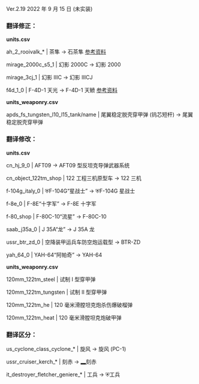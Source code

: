 Ver.2.19 2022 年 9 月 15 日 (未实装)

### 翻译修正：

**units.csv**

ah_2_rooivalk_* | 茶隼 → 石茶隼 [参考资料](https://af.wikipedia.org/wiki/Kransvalk)

mirage_2000c_s5_1 | 幻影 2000C → 幻影 2000

mirage_3cj_1 | 幻影 IIIC → 幻影 IIICJ

f4d_1_0 | F-4D-1 天光 → F-4D-1 天鲼 [参考资料](https://www.boeing.com/history/products/f4d-f-6a-skyray.page)

**units_weaponry.csv**

apds_fs_tungsten_l10_l15_tank/name | 尾翼稳定脱壳穿甲弹 (钨芯短杆) → 尾翼稳定脱壳穿甲弹


### 翻译修改：

**units.csv**

cn_hj_9_0 | AFT09 → AFT09 型反坦克导弹武器系统

cn_object_122tm_shop | 122 工程三机原型车 → 122 三机

f-104g_italy_0 | ⛨F-104G“星战士” → ⛨F-104G 星战士

f-8e_0 | F-8E“十字军” → F-8E 十字军

f-80_shop | F-80C-10“流星” → F-80C-10

saab_j35a_0 | J 35A“龙” → J 35A 龙

ussr_btr_zd_0 | 空降装甲运兵车防空炮运载型 → BTR-ZD

yah_64_0 | YAH-64“阿帕奇” → YAH-64

**units_weaponry.csv**

120mm_122tm_steel | 试制 I 型穿甲弹

120mm_122tm_tungsten | 试制 II 型穿甲弹
 
120mm_122tm_he | 120 毫米滑膛坦克炮杀伤爆破榴弹

120mm_122tm_heat | 120 毫米滑膛坦克炮破甲弹


### 翻译区分：

us_cyclone_class_cyclone_* | 旋风 → 旋风 (PC-1)

ussr_cruiser_kerch_* | 刻赤 → ▂刻赤

it_destroyer_fletcher_geniere_* | 工兵 → ⛨工兵
